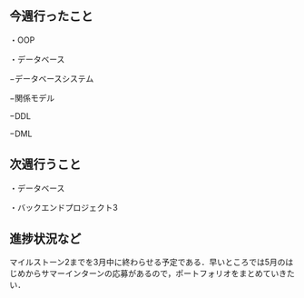 ## 今週行ったこと

・OOP

・データベース

−データベースシステム

−関係モデル

−DDL

−DML

## 次週行うこと
・データベース

・バックエンドプロジェクト3

## 進捗状況など
マイルストーン2までを3月中に終わらせる予定である．早いところでは5月のはじめからサマーインターンの応募があるので，ポートフォリオをまとめていきたい．
